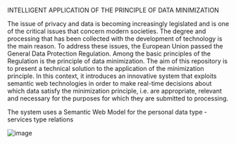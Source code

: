 INTELLIGENT APPLICATION OF THE PRINCIPLE OF DATA MINIMIZATION

The issue of privacy and data is becoming increasingly legislated and is one of the critical issues that concern modern societies. The degree and processing that has been collected with the development of technology is the main reason. To address these issues, the European Union passed the General Data Protection Regulation. Among the basic principles of the Regulation is the principle of data minimization. The aim of this repository is to present a technical solution to the application of the minimization principle. In this context, it introduces an innovative system that exploits semantic web technologies in order to make real-time decisions about which data satisfy the minimization principle, i.e. are appropriate, relevant and necessary for the purposes for which they are submitted to processing.


The system uses a Semantic Web Model for the personal data type - services type relations 

![image](https://user-images.githubusercontent.com/67365815/203764875-e2bba042-9e04-49de-a027-cf375a26b91c.png)
